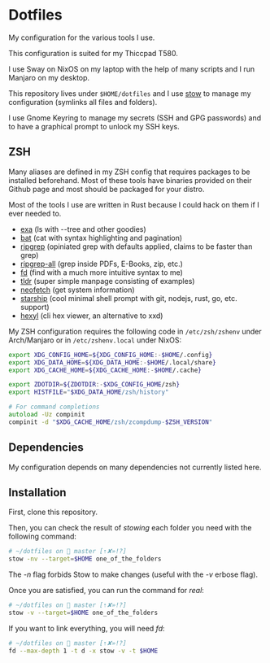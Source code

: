 # Dotfiles
My configuration for the various tools I use.

This configuration is suited for my Thiccpad T580.

I use Sway on NixOS on my laptop with the help of many scripts and I run Manjaro on my desktop.


This repository lives under `$HOME/dotfiles` and I use [stow](https://www.gnu.org/software/stow/manual/stow.html)
to manage my configuration (symlinks all files and folders).

I use Gnome Keyring to manage my secrets (SSH and GPG passwords) and to have
a graphical prompt to unlock my SSH keys.

## ZSH

Many aliases are defined in my ZSH config that requires packages to be installed
beforehand. Most of these tools have binaries provided on their Github page and
most should be packaged for your distro.

Most of the tools I use are written in Rust because I could hack on them if I
ever needed to.

- [exa](https://github.com/ogham/exa) (ls with --tree and other goodies)
- [bat](https://github.com/sharkdp/bat) (cat with syntax highlighting and pagination)
- [ripgrep](https://github.com/BurntSushi/ripgrep) (opiniated grep with defaults applied, claims to be faster than grep)
- [ripgrep-all](https://github.com/phiresky/ripgrep-all) (grep inside PDFs, E-Books, zip, etc.)
- [fd](https://github.com/sharkdp/fd) (find with a much more intuitive syntax to me)
- [tldr](https://github.com/tldr-pages/tldr) (super simple manpage consisting of examples)
- [neofetch](https://github.com/dylanaraps/neofetch) (get system information)
- [starship](https://github.com/starship/starship) (cool minimal shell prompt with git, nodejs, rust, go, etc. support)
- [hexyl](https://sharkdp/hexyl) (cli hex viewer, an alternative to xxd)

My ZSH configuration requires the following code in `/etc/zsh/zshenv` under Arch/Manjaro
or in `/etc/zshenv.local` under NixOS:

```zsh
export XDG_CONFIG_HOME=${XDG_CONFIG_HOME:-$HOME/.config}
export XDG_DATA_HOME=${XDG_DATA_HOME:-$HOME/.local/share}
export XDG_CACHE_HOME=${XDG_CACHE_HOME:-$HOME/.cache}

export ZDOTDIR=${ZDOTDIR:-$XDG_CONFIG_HOME/zsh}
export HISTFILE="$XDG_DATA_HOME/zsh/history"

# For command completions
autoload -Uz compinit
compinit -d "$XDG_CACHE_HOME/zsh/zcompdump-$ZSH_VERSION"
```

## Dependencies

My configuration depends on many dependencies not currently listed here.

## Installation

First, clone this repository.

Then, you can check the result of _stowing_ each folder you need with the following command:

```sh
# ~/dotfiles on  master [⇡✘»!?]
stow -nv --target=$HOME one_of_the_folders
```

The _-n_ flag forbids Stow to make changes (useful with the _-v_ erbose flag).

Once you are satisfied, you can run the command for _real_:

```sh
# ~/dotfiles on  master [⇡✘»!?]
stow -v --target=$HOME one_of_the_folders
```

If you want to link everything, you will need _fd_:

```sh
# ~/dotfiles on  master [⇡✘»!?]
fd --max-depth 1 -t d -x stow -v -t $HOME
```

